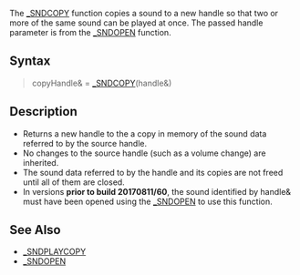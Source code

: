 The [_SNDCOPY](_SNDCOPY) function copies a sound to a new handle so that two or more of the same sound can be played at once. The passed handle parameter is from the [_SNDOPEN](_SNDOPEN) function.


## Syntax

>  copyHandle& = [_SNDCOPY](_SNDCOPY)(handle&)


## Description

* Returns a new handle to the a copy in memory of the sound data referred to by the source handle.
* No changes to the source handle (such as a volume change) are inherited.
* The sound data referred to by the handle and its copies are not freed until all of them are closed.
* In versions **prior to build 20170811/60**, the sound identified by handle& must have been opened using the [_SNDOPEN](_SNDOPEN) to use this function.


## See Also

* [_SNDPLAYCOPY](_SNDPLAYCOPY)
* [_SNDOPEN](_SNDOPEN)




